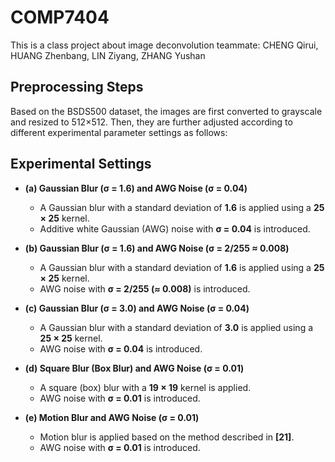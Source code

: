 # COMP7404
This is a class project about image deconvolution
teammate: CHENG Qirui, HUANG Zhenbang, LIN Ziyang, ZHANG Yushan 

## Preprocessing Steps

Based on the BSDS500 dataset, the images are first converted to grayscale and resized to 512×512. Then, they are further adjusted according to different experimental parameter settings as follows:

## Experimental Settings

- **(a) Gaussian Blur (σ = 1.6) and AWG Noise (σ = 0.04)**  
  - A Gaussian blur with a standard deviation of **1.6** is applied using a **25 × 25** kernel.  
  - Additive white Gaussian (AWG) noise with **σ = 0.04** is introduced.

- **(b) Gaussian Blur (σ = 1.6) and AWG Noise (σ = 2/255 ≈ 0.008)**  
  - A Gaussian blur with a standard deviation of **1.6** is applied using a **25 × 25** kernel.  
  - AWG noise with **σ = 2/255 (≈ 0.008)** is introduced.

- **(c) Gaussian Blur (σ = 3.0) and AWG Noise (σ = 0.04)**  
  - A Gaussian blur with a standard deviation of **3.0** is applied using a **25 × 25** kernel.  
  - AWG noise with **σ = 0.04** is introduced.

- **(d) Square Blur (Box Blur) and AWG Noise (σ = 0.01)**  
  - A square (box) blur with a **19 × 19** kernel is applied.  
  - AWG noise with **σ = 0.01** is introduced.

- **(e) Motion Blur and AWG Noise (σ = 0.01)**  
  - Motion blur is applied based on the method described in **[21]**.  
  - AWG noise with **σ = 0.01** is introduced.
